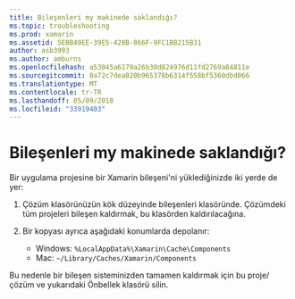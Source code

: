 ```yaml
---
title: Bileşenleri my makinede saklandığı?
ms.topic: troubleshooting
ms.prod: xamarin
ms.assetid: 5EBB49EE-39E5-428B-866F-9FC1BB215B31
author: asb3993
ms.author: amburns
ms.openlocfilehash: a53045a6179a26b30d824976d11fd2769a84811e
ms.sourcegitcommit: 0a72c7dea020b965378b6314f558bf5360dbd066
ms.translationtype: MT
ms.contentlocale: tr-TR
ms.lasthandoff: 05/09/2018
ms.locfileid: "33919403"
---
```

# <a name="where-are-the-components-stored-on-my-machine"></a>Bileşenleri my makinede saklandığı?

Bir uygulama projesine bir Xamarin bileşeni'ni yüklediğinizde iki yerde de yer:

1. Çözüm klasörünüzün kök düzeyinde bileşenleri klasöründe. Çözümdeki tüm projeleri bileşen kaldırmak, bu klasörden kaldırılacağına.

2. Bir kopyası ayrıca aşağıdaki konumlarda depolanır:
    - Windows: `%LocalAppData%\Xamarin\Cache\Components`
    - Mac: `~/Library/Caches/Xamarin/Components`

Bu nedenle bir bileşen sisteminizden tamamen kaldırmak için bu proje/çözüm ve yukarıdaki Önbellek klasörü silin.
